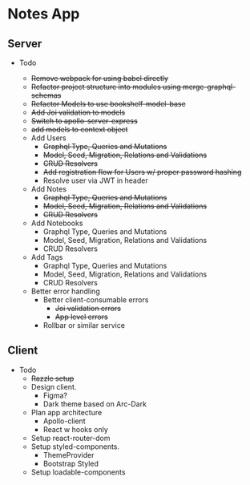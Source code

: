 # Notes App

## Server

- Todo

  - ~~Remove webpack for using babel directly~~
  - ~~Refactor project structure into modules using merge-graphql-schemas~~
  - ~~Refactor Models to use bookshelf-model-base~~
  - ~~Add Joi validation to models~~
  - ~~Switch to apollo-server-express~~
  - ~~add models to context object~~
  - Add Users
    - ~~Graphql Type, Queries and Mutations~~
    - ~~Model, Seed, Migration, Relations and Validations~~
    - ~~CRUD Resolvers~~
    - ~~Add registration flow for Users w/ proper password hashing~~
    - Resolve user via JWT in header
  - Add Notes
    - ~~Graphql Type, Queries and Mutations~~
    - ~~Model, Seed, Migration, Relations and Validations~~
    - ~~CRUD Resolvers~~
  - Add Notebooks
    - Graphql Type, Queries and Mutations
    - Model, Seed, Migration, Relations and Validations
    - CRUD Resolvers
  - Add Tags
    - Graphql Type, Queries and Mutations
    - Model, Seed, Migration, Relations and Validations
    - CRUD Resolvers
  - Better error handling
    - Better client-consumable errors
      - ~~Joi validation errors~~
      - ~~App level errors~~
    - Rollbar or similar service

## Client

- Todo
  - ~~Razzle setup~~
  - Design client.
    - Figma?
    - Dark theme based on Arc-Dark
  - Plan app architecture
    - Apollo-client
    - React w hooks only
  - Setup react-router-dom
  - Setup styled-components.
    - ThemeProvider
    - Bootstrap Styled
  - Setup loadable-components
